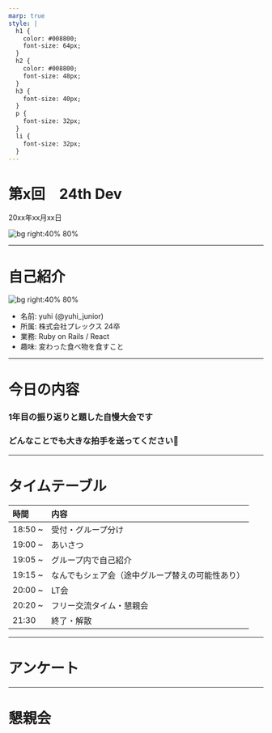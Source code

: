 ```yaml
---
marp: true
style: |
  h1 {
    color: #008800;
    font-size: 64px;
  }
  h2 {
    color: #008800;
    font-size: 48px;
  }
  h3 {
    font-size: 40px;
  }
  p {
    font-size: 32px;
  }
  li {
    font-size: 32px;
  }
---
```


<!-- TODO: タイトルの書き換え -->
# 第x回　24th Dev

<!-- TODO: 日付の書き換え -->
20xx年xx月xx日

![bg right:40% 80%](../images/24th-enjineers.png)

---

# 自己紹介

<!--TODO: 司会者の内容に書き換え -->

![bg right:40% 80%](../images/goho.jpg)
- 名前: yuhi (@yuhi_junior)
- 所属: 株式会社プレックス 24卒
- 業務: Ruby on Rails / React
- 趣味: 変わった食べ物を食すこと

---

# 今日の内容

<!-- TODO: 当日の内容に応じて書き換え -->

### 1年目の振り返りと題した自慢大会です
### どんなことでも大きな拍手を送ってください👏

---

# タイムテーブル

<!-- TODO: タイムテーブルの書き換え -->

| 時間 | 内容 |
|:---|:---|
| 18:50 ~ | 受付・グループ分け |
| 19:00 ~ | あいさつ |
| 19:05 ~ | グループ内で自己紹介 |
| 19:15 ~ | なんでもシェア会（途中グループ替えの可能性あり） |
| 20:00 ~ | LT会 |
| 20:20 ~ | フリー交流タイム・懇親会 |
| 21:30 | 終了・解散 |

---

# アンケート

<!-- TODO: アンケートのQR貼り付け -->

---

# 懇親会

<!-- TODO: 終了時間を記入 -->

